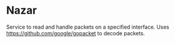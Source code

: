 # Nazar

Service to read and handle packets on a specified interface. Uses https://github.com/google/gopacket to decode packets.
